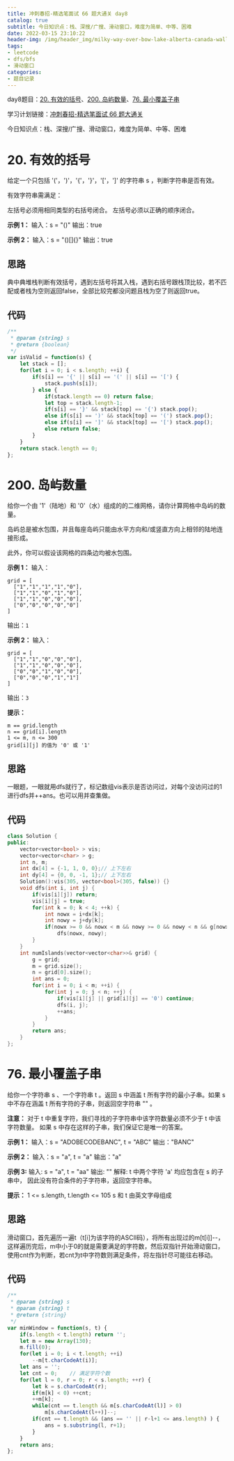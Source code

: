 ```yaml
---
title: 冲刺春招-精选笔面试 66 题大通关 day8
catalog: true
subtitle: 今日知识点：栈、深搜/广搜、滑动窗口，难度为简单、中等、困难
date: 2022-03-15 23:10:22
header-img: /img/header_img/milky-way-over-bow-lake-alberta-canada-wallpaper-for-1920x1080-63-873.jpg
tags:
- leetcode
- dfs/bfs
- 滑动窗口
categories:
- 题目记录
---
```


day8题目：[20. 有效的括号](https://leetcode-cn.com/problems/valid-parentheses/)、[200. 岛屿数量](https://leetcode-cn.com/problems/number-of-islands/)、[76. 最小覆盖子串](https://leetcode-cn.com/problems/minimum-window-substring/)

学习计划链接：[冲刺春招-精选笔面试 66 题大通关](https://leetcode-cn.com/study-plan/bytedancecampus/?progress=dcmyjb3)

今日知识点：栈、深搜/广搜、滑动窗口，难度为简单、中等、困难
<!-- more -->

# 20. 有效的括号

给定一个只包括 '('，')'，'{'，'}'，'['，']' 的字符串 s ，判断字符串是否有效。

有效字符串需满足：

左括号必须用相同类型的右括号闭合。
左括号必须以正确的顺序闭合。
 
 **示例 1：**
输入：s = "()"
输出：true

**示例 2：**
输入：s = "()[]{}"
输出：true

## 思路
典中典堆栈判断有效括号，遇到左括号将其入栈，遇到右括号跟栈顶比较，若不匹配或者栈为空则返回false，全部比较完都没问题且栈为空了则返回true。
## 代码
```js
/**
 * @param {string} s
 * @return {boolean}
 */
var isValid = function(s) {
    let stack = [];
    for(let i = 0; i < s.length; ++i) {
        if(s[i] == '{' || s[i] == '(' || s[i] == '[') {
            stack.push(s[i]);
        } else {
            if(stack.length == 0) return false;
            let top = stack.length-1;
            if(s[i] == '}' && stack[top] == '{') stack.pop();
            else if(s[i] == ')' && stack[top] == '(') stack.pop();
            else if(s[i] == ']' && stack[top] == '[') stack.pop();
            else return false;
        }
    }
    return stack.length == 0;
};
```
# 200. 岛屿数量
给你一个由 '1'（陆地）和 '0'（水）组成的的二维网格，请你计算网格中岛屿的数量。

岛屿总是被水包围，并且每座岛屿只能由水平方向和/或竖直方向上相邻的陆地连接形成。

此外，你可以假设该网格的四条边均被水包围。

**示例 1：**
输入：
```
grid = [
  ["1","1","1","1","0"],
  ["1","1","0","1","0"],
  ["1","1","0","0","0"],
  ["0","0","0","0","0"]
]
```
输出：`1`

**示例 2：**
输入：
```
grid = [
  ["1","1","0","0","0"],
  ["1","1","0","0","0"],
  ["0","0","1","0","0"],
  ["0","0","0","1","1"]
]
```
输出：`3`
 

**提示：**
```
m == grid.length
n == grid[i].length
1 <= m, n <= 300
grid[i][j] 的值为 '0' 或 '1'
```
## 思路
一眼题，一眼就用dfs就行了，标记数组vis表示是否访问过，对每个没访问过的1进行dfs并++ans。也可以用并查集做。

## 代码
```cpp
class Solution {
public:
    vector<vector<bool> > vis;
    vector<vector<char> > g;
    int n, m;
    int dx[4] = {-1, 1, 0, 0};// 上下左右
    int dy[4] = {0, 0, -1, 1};// 上下左右
    Solution():vis(305, vector<bool>(305, false)) {}
    void dfs(int i, int j) {
        if(vis[i][j]) return;
        vis[i][j] = true;
        for(int k = 0; k < 4; ++k) {
            int nowx = i+dx[k];
            int nowy = j+dy[k];
            if(nowx >= 0 && nowx < m && nowy >= 0 && nowy < n && g[nowx][nowy] == '1') 
                dfs(nowx, nowy); 
        }
    }
    int numIslands(vector<vector<char>>& grid) {
        g = grid;
        m = grid.size();
        n = grid[0].size();
        int ans = 0;
        for(int i = 0; i < m; ++i) {
            for(int j = 0; j < n; ++j) {
                if(vis[i][j] || grid[i][j] == '0') continue;
                dfs(i, j);
                ++ans;
            }
        }
        return ans;
    }
};
```


# 76. 最小覆盖子串


给你一个字符串 s 、一个字符串 t 。返回 s 中涵盖 t 所有字符的最小子串。如果 s 中不存在涵盖 t 所有字符的子串，则返回空字符串 "" 。

**注意：**
对于 t 中重复字符，我们寻找的子字符串中该字符数量必须不少于 t 中该字符数量。
如果 s 中存在这样的子串，我们保证它是唯一的答案。

**示例 1：**
输入：s = "ADOBECODEBANC", t = "ABC"
输出："BANC"

**示例 2：**
输入：s = "a", t = "a"
输出："a"

**示例 3:**
输入: s = "a", t = "aa"
输出: ""
解释: t 中两个字符 'a' 均应包含在 s 的子串中，
因此没有符合条件的子字符串，返回空字符串。
 

**提示：**
1 <= s.length, t.length <= 105
s 和 t 由英文字母组成
## 思路
滑动窗口，首先遍历一遍t（t[i]为该字符的ASCII码），将所有出现过的m[t[i]]--，这样遍历完后，m中小于0的就是需要满足的字符数，然后双指针开始滑动窗口，使用cnt作为判断，若cnt为t中字符数则满足条件，将左指针尽可能往右移动。
## 代码
```js
/**
 * @param {string} s
 * @param {string} t
 * @return {string}
 */
var minWindow = function(s, t) {
    if(s.length < t.length) return '';
    let m = new Array(130);
    m.fill(0);
    for(let i = 0; i < t.length; ++i) 
        --m[t.charCodeAt(i)];
    let ans = '';
    let cnt = 0;    // 满足字符个数
    for(let l = 0, r = 0; r < s.length; ++r) {
        let k = s.charCodeAt(r);
        if(m[k] < 0) ++cnt;
        ++m[k];
        while(cnt == t.length && m[s.charCodeAt(l)] > 0) 
            m[s.charCodeAt(l++)]--;
        if(cnt == t.length && (ans == '' || r-l+1 <= ans.length) ) {
            ans = s.substring(l, r+1);
        }
    }
    return ans;
};
```